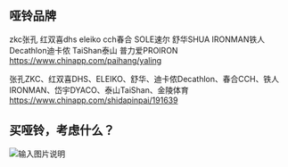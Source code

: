 ## 哑铃品牌
zkc张孔 红双喜dhs eleiko cch春合 SOLE速尔 舒华SHUA  IRONMAN铁人 Decathlon迪卡侬 TaiShan泰山 普力爱PROIRON
https://www.chinapp.com/paihang/yaling

张孔ZKC、红双喜DHS、ELEIKO、舒华、迪卡侬Decathlon、春合CCH、铁人IRONMAN、岱宇DYACO、泰山TaiShan、金陵体育
https://www.chinapp.com/shidapinpai/191639

## 买哑铃，考虑什么？
![输入图片说明](https://images.gitee.com/uploads/images/2021/0422/154257_8935a250_1779874.png "屏幕截图.png")